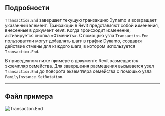 ## Подробности
`Transaction.End` завершает текущую транзакцию Dynamo и возвращает указанный элемент. Транзакции в Revit представляют собой изменения, внесенные в документ Revit. Когда происходит изменение, активируется кнопка «Отменить». С помощью узла `Transaction.End` пользователи могут добавлять шаги в график Dynamo, создавая действие отмены для каждого шага, в котором используется `Transaction.End`.

В приведенном ниже примере в документе Revit размещается экземпляр семейства. Для завершения размещения вызывается узел `Transaction.End` до поворота экземпляра семейства с помощью узла `FamilyInstance.SetRotation`.

___
## Файл примера

![Transaction.End](./Revit.Transaction.Transaction.End_img.jpg)
